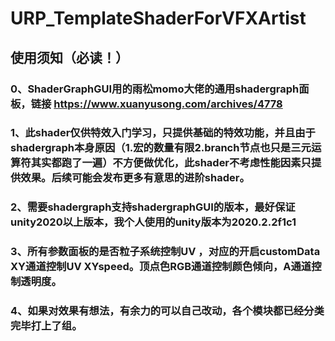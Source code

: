 # URP_TemplateShaderForVFXArtist
## 使用须知（必读！）
### 0、ShaderGraphGUI用的雨松momo大佬的通用shadergraph面板，链接 https://www.xuanyusong.com/archives/4778
### 1、此shader仅供特效入门学习，只提供基础的特效功能，并且由于shadergraph本身原因（1.宏的数量有限2.branch节点也只是三元运算符其实都跑了一遍）不方便做优化，此shader不考虑性能因素只提供效果。后续可能会发布更多有意思的进阶shader。
### 2、需要shadergraph支持shadergraphGUI的版本，最好保证unity2020以上版本，我个人使用的unity版本为2020.2.2f1c1
### 3、所有参数面板的是否粒子系统控制UV ，对应的开启customData XY通道控制UV XYspeed。顶点色RGB通道控制颜色倾向，A通道控制透明度。
### 4、如果对效果有想法，有余力的可以自己改动，各个模块都已经分类完毕打上了组。

 
